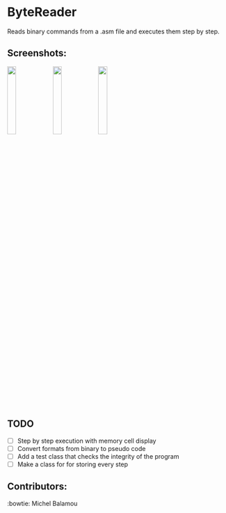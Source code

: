 # ByteReader
  Reads binary commands from a .asm file and executes them step by step.

## Screenshots:

  <img src="https://i.imgur.com/bRsLszW.png" width="20%"/> <img src="https://i.imgur.com/MtkBLOv.png" width="20%"/> <img src="https://i.imgur.com/fYdLGMA.png" width="20%"/>

## TODO

  - [ ] Step by step execution with memory cell display
  - [ ] Convert formats from binary to pseudo code
  - [ ] Add a test class that checks the integrity of the program
  - [ ] Make a class for for storing every step

## Contributors:
  :bowtie: Michel Balamou
